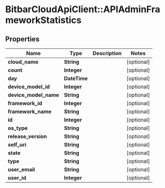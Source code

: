 # BitbarCloudApiClient::APIAdminFrameworkStatistics

## Properties
Name | Type | Description | Notes
------------ | ------------- | ------------- | -------------
**cloud_name** | **String** |  | [optional] 
**count** | **Integer** |  | [optional] 
**day** | **DateTime** |  | [optional] 
**device_model_id** | **Integer** |  | [optional] 
**device_model_name** | **String** |  | [optional] 
**framework_id** | **Integer** |  | [optional] 
**framework_name** | **String** |  | [optional] 
**id** | **Integer** |  | [optional] 
**os_type** | **String** |  | [optional] 
**release_version** | **String** |  | [optional] 
**self_uri** | **String** |  | [optional] 
**state** | **String** |  | [optional] 
**type** | **String** |  | [optional] 
**user_email** | **String** |  | [optional] 
**user_id** | **Integer** |  | [optional] 


